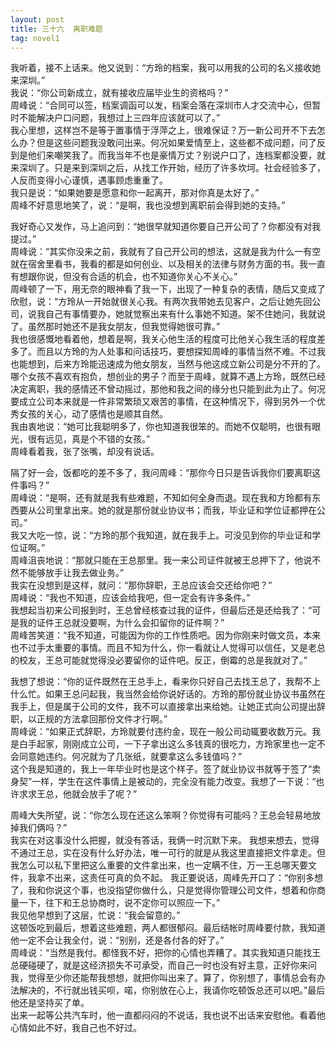 ```yaml
---
layout: post
title: 三十六  离职难题
tag: novel1
---
```


我听着，接不上话来。他又说到：“方玲的档案，我可以用我的公司的名义接收她来深圳。”<br />
我说：“你公司新成立，就有接收应届毕业生的资格吗？”<br />
周峰说：“合同可以签，档案调函可以发，档案会落在深圳市人才交流中心，但暂时不能解决户口问题，我想过上三四年应该就可以了。”<br />
我心里想，这样岂不是等于置事情于浮萍之上，很难保证？万一新公司开不下去怎么办？但是这些问题我没敢问出来。何况如果爱情至上，这些都不成问题，问了反到是他们来嘲笑我了。而我当年不也是豪情万丈？别说户口了，连档案都没要，就来深圳了。只是来到深圳之后，从找工作开始，经历了许多坎坷。社会经验多了，人反而变得小心谨慎，遇事顾虑重重了。<br />
我只是说：“如果她要是愿意和你一起离开，那对你真是太好了。”<br />
周峰不好意思地笑了，说：“是啊，我也没想到离职前会得到她的支持。”

我好奇心又发作，马上追问到：“她很早就知道你要自己开公司了？你都没有对我提过。”<br />
周峰说：“其实你没来之前，我就有了自己开公司的想法，这就是我为什么一有空就在宿舍里看书，我看的都是如何创业、以及相关的法律与财务方面的书。我一直有想跟你说，但没有合适的机会，也不知道你关心不关心。”<br />
周峰顿了一下，用无奈的眼神看了我一下，出现了一种复杂的表情，随后又变成了欣慰，说：“方玲从一开始就很关心我。有两次我带她去见客户，之后让她先回公司，说我自己有事情要办，她就觉察出来有什么事她不知道。架不住她问，我就说了。虽然那时她还不是我女朋友，但我觉得她很可靠。”<br />
我也很感慨地看着他，想着是啊，我关心他生活的程度可比他关心我生活的程度差多了。而且以方玲的为人处事和问话技巧，要想探知周峰的事情当然不难。不过我也能想到，后来方玲能迅速成为他女朋友，当然与他这成立新公司是分不开的了。哪个女孩不喜欢有抱负，想创业的男子？而至于周峰，就算不遇上方玲，既然已经决定离职，我的感情还不曾动摇过，那他和我之间的缘分也只能到此为止了。何况要成立公司本来就是一件非常繁琐又艰苦的事情，在这种情况下，得到另外一个优秀女孩的关心，动了感情也是顺其自然。<br />
我由衷地说：“她可比我聪明多了，你也知道我很笨的。而她不仅聪明，也很有眼光，很有远见，真是个不错的女孩。”<br />
周峰看着我，张了张嘴，却没有说话。

隔了好一会，饭都吃的差不多了，我问周峰：“那你今日只是告诉我你们要离职这件事吗？”<br />
周峰说：“是啊，还有就是我有些难题，不知如何全身而退。现在我和方玲都有东西要从公司里拿出来。她的就是那份就业协议书；而我，毕业证和学位证都押在公司。”<br />
我又大吃一惊，说：“方玲的那个我知道，就在我手上。可没见到你的毕业证和学位证啊。”<br />
周峰沮丧地说：“那就只能在王总那里。我一来公司证件就被王总押下了，他说不然不能够放手让我去做业务。”<br />
我实在没想到是这样，就问：“那你辞职，王总应该会交还给你吧？”<br />
周峰说：“我也不知道，应该会给我吧，但一定会有许多条件。”<br />
我想起当初来公司报到时，王总曾经核查过我的证件，但最后还是还给我了：“可是我的证件王总就没要啊，为什么会扣留你的证件啊？”<br />
周峰苦笑道：“我不知道，可能因为你的工作性质吧。因为你刚来时做文员，本来也不过手太重要的事情。而且不知为什么，你一看就让人觉得可以信任，又是老总的校友，王总可能就觉得没必要留你的证件吧。反正，倒霉的总是我就对了。”

我想了想说：“你的证件既然在王总手上，看来你只好自己去找王总了，我帮不上什么忙。如果王总问起我，我当然会给你说好话的。方玲的那份就业协议书虽然在我手上，但是属于公司的文件，我不可以直接拿出来给她。让她正式向公司提出辞职，以正规的方法拿回那份文件才行啊。”<br />
周峰说：“如果正式辞职，方玲就要付违约金，现在一般公司动辄要收数万元。我是白手起家，刚刚成立公司，一下子拿出这么多钱真的很吃力，方玲家里也一定不会同意她违约。何况就为了几张纸，就要拿这么多钱值吗？”<br />
这个我是知道的，我上一年毕业时也是这个样子。签了就业协议书就等于签了“卖身契”一样，学生在这件事情上是被动的，完全没有能力改变。我想了一下说：“也许求求王总，他就会放手了呢？”

周峰大失所望，说：“你怎么现在还这么笨啊？你觉得有可能吗？王总会轻易地放掉我们俩吗？”<br />
我实在对这事没什么把握，就没有答话，我俩一时沉默下来。
我想来想去，觉得不通过王总，实在没有什么好办法，唯一可行的就是从我这里直接把文件拿走。但我怎么可以私下里把这么重要的文件拿出来，也一定瞒不住，万一王总哪天要文件，我拿不出来，这责任可真的负不起。
我正要说话，周峰先开口了：“你别多想了，我和你说这个事，也没指望你做什么，只是觉得你管理公司文件，想着和你商量一下，往下和王总协商时，说不定你可以照应一下。”<br />
我见他早想到了这层，忙说：“我会留意的。”<br />
这顿饭吃到最后，想着这些难题，两人都很郁闷。最后结帐时周峰要付款，我知道他一定不会让我全付，说：“别别，还是各付各的好了。”<br />
周峰说：“当然是我付。都怪我不好，把你的心情也弄糟了。其实我知道只能找王总硬碰硬了，就是这经济损失不可承受，而自己一时也没有好主意，正好你来问我，觉得至少你还能帮我想想，就把你叫出来了。算了，你别想了，事情总会有办法解决的，不行就出钱买呗，喏，你别放在心上，我请你吃顿饭总还可以吧。”最后他还是坚持买了单。<br />
出来一起等公共汽车时，他一直都闷闷的不说话，我也说不出话来安慰他。看着他心情如此不好，我自己也不好过。
